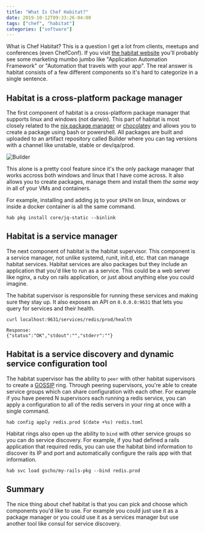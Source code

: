 ```yaml
---
title: "What Is Chef Habitat?"
date: 2019-10-12T09:33:26-04:00
tags: ["chef", "habitat"]
categories: ["software"]
---
```


What is Chef Habitat? This is a question I get a lot from clients, meetups and conferences (even ChefConf). If you visit [the habitat website](https://www.habitat.sh/) you'll probably see some marketing mumbo jumbo like "Application Automation Framework" or "Automation that travels with your app". The real answer is habitat consists of a few different components so it's hard to categorize in a single sentence.

## Habitat is a cross-platform package manager

The first component of habitat is a cross-platform package manager that supports linux and windows (not darwin). This part of habitat is most closely related to the [nix package manager](https://nixos.org/nix/) or [chocolatey](https://chocolatey.org/) and allows you to create a package using bash or powershell. All packages are built and uploaded to an artifact repository called Builder where you can tag versions with a channel like unstable, stable or dev/qa/prod.

![Builder](/images/bldr.png)

This alone is a pretty cool feature since it's the only package manager that works accross both windows and linux that I have come across. It also allows you to create packages, manage them and install them _the same way_ in all of your VMs and containers.

For example, installing and adding jq to your `$PATH` on linux, windows or inside a docker container is all the same command.

```
hab pkg install core/jq-static --binlink
```

## Habitat is a service manager

The next component of habitat is the habitat supervisor. This component is a service manager, not unlike systemd, runit, init.d, etc. that can manage habitat services. Habitat services are also packages but they include an application that you'd like to run as a service. This could be a web server like nginx, a ruby on rails application, or just about anything else you could imagine.

The habitat supervisor is responsible for running these services and making sure they stay up. It also exposes an API on `0.0.0.0:9631` that lets you query for services and their health.

```
curl localhost:9631/services/redis/prod/health

Response:
{"status":"OK","stdout":"","stderr":""}
```


## Habitat is a service discovery and dynamic service configuration tool

The habitat supervisor has the ability to `peer` with other habitat supervisors to create a [GOSSIP](https://en.wikipedia.org/wiki/Gossip_protocol) ring. Through peering supervisors, you're able to create service groups which can share configuration with each other. For example if you have peered N supervisors each running a redis service, you can apply a configuration to all of the redis servers in your ring at once with a single command.

```
hab config apply redis.prod $(date +%s) redis.toml
```

Habitat rings also open up the ability to `bind` with other service groups so you can do service discovery. For example, if you had defined a rails application that required redis, you can use the habitat bind information to discover its IP and port and automatically configure the rails app with that information.

```
hab svc load gscho/my-rails-pkg --bind redis.prod
```

## Summary

The nice thing about chef habitat is that you can pick and choose which components you'd like to use. For example you could just use it as a package manager or you could use it as a services manager but use another tool like consul for service discovery.
